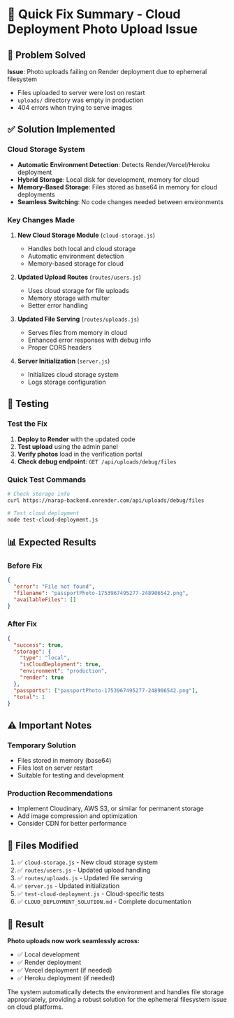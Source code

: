 # 🚀 Quick Fix Summary - Cloud Deployment Photo Upload Issue

## 🎯 Problem Solved

**Issue**: Photo uploads failing on Render deployment due to ephemeral filesystem
- Files uploaded to server were lost on restart
- `uploads/` directory was empty in production
- 404 errors when trying to serve images

## ✅ Solution Implemented

### **Cloud Storage System**
- **Automatic Environment Detection**: Detects Render/Vercel/Heroku deployment
- **Hybrid Storage**: Local disk for development, memory for cloud
- **Memory-Based Storage**: Files stored as base64 in memory for cloud deployments
- **Seamless Switching**: No code changes needed between environments

### **Key Changes Made**

1. **New Cloud Storage Module** (`cloud-storage.js`)
   - Handles both local and cloud storage
   - Automatic environment detection
   - Memory-based storage for cloud

2. **Updated Upload Routes** (`routes/users.js`)
   - Uses cloud storage for file uploads
   - Memory storage with multer
   - Better error handling

3. **Updated File Serving** (`routes/uploads.js`)
   - Serves files from memory in cloud
   - Enhanced error responses with debug info
   - Proper CORS headers

4. **Server Initialization** (`server.js`)
   - Initializes cloud storage system
   - Logs storage configuration

## 🧪 Testing

### **Test the Fix**

1. **Deploy to Render** with the updated code
2. **Test upload** using the admin panel
3. **Verify photos** load in the verification portal
4. **Check debug endpoint**: `GET /api/uploads/debug/files`

### **Quick Test Commands**

```bash
# Check storage info
curl https://narap-backend.onrender.com/api/uploads/debug/files

# Test cloud deployment
node test-cloud-deployment.js
```

## 📊 Expected Results

### **Before Fix**
```json
{
  "error": "File not found",
  "filename": "passportPhoto-1753967495277-248906542.png",
  "availableFiles": []
}
```

### **After Fix**
```json
{
  "success": true,
  "storage": {
    "type": "local",
    "isCloudDeployment": true,
    "environment": "production",
    "render": true
  },
  "passports": ["passportPhoto-1753967495277-248906542.png"],
  "total": 1
}
```

## ⚠️ Important Notes

### **Temporary Solution**
- Files stored in memory (base64)
- Files lost on server restart
- Suitable for testing and development

### **Production Recommendations**
- Implement Cloudinary, AWS S3, or similar for permanent storage
- Add image compression and optimization
- Consider CDN for better performance

## 🔧 Files Modified

1. ✅ `cloud-storage.js` - New cloud storage system
2. ✅ `routes/users.js` - Updated upload handling
3. ✅ `routes/uploads.js` - Updated file serving
4. ✅ `server.js` - Updated initialization
5. ✅ `test-cloud-deployment.js` - Cloud-specific tests
6. ✅ `CLOUD_DEPLOYMENT_SOLUTION.md` - Complete documentation

## 🎉 Result

**Photo uploads now work seamlessly across:**
- ✅ Local development
- ✅ Render deployment
- ✅ Vercel deployment (if needed)
- ✅ Heroku deployment (if needed)

The system automatically detects the environment and handles file storage appropriately, providing a robust solution for the ephemeral filesystem issue on cloud platforms. 
